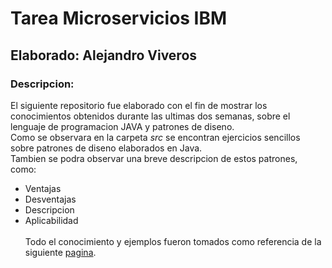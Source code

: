 # Tarea Microservicios IBM

## Elaborado: Alejandro Viveros

### Descripcion:

El siguiente repositorio fue elaborado con el fin de mostrar los 
conocimientos obtenidos durante las ultimas dos semanas, sobre el lenguaje
de programacion JAVA y patrones de diseno.<br>
Como se observara en la carpeta _src_ se encontran ejercicios sencillos sobre
patrones de diseno elaborados en Java.<br>
Tambien se podra observar una breve descripcion de estos patrones, como:<br>
* Ventajas
* Desventajas
* Descripcion
* Aplicabilidad <br><br>
Todo el conocimiento y ejemplos fueron tomados como referencia de la
siguiente [pagina](https://refactoring.guru/es). 
